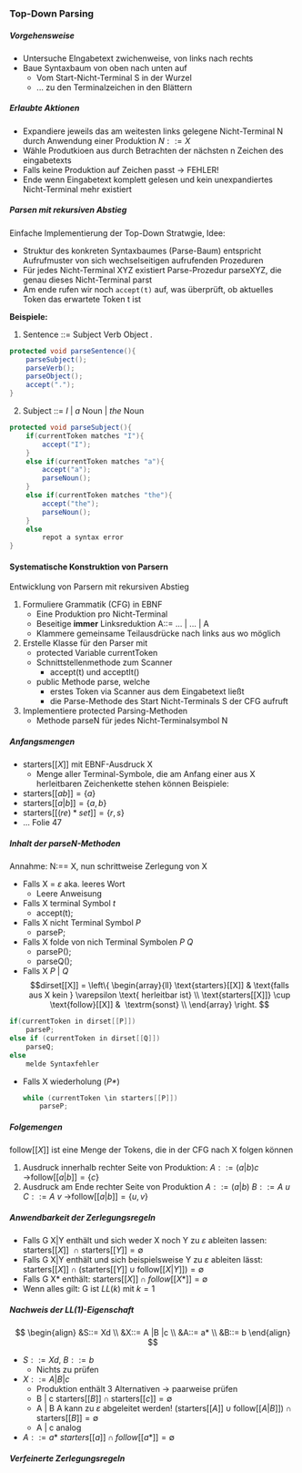 ### Top-Down Parsing
##### Vorgehensweise
- Untersuche EIngabetext zwichenweise, von links nach rechts
- Baue Syntaxbaum von oben nach unten auf
	- Vom Start-Nicht-Terminal S in der Wurzel
	- ... zu den Terminalzeichen in den Blättern

##### Erlaubte Aktionen
- Expandiere jeweils das am weitesten links gelegene Nicht-Terminal N durch Anwendung einer Produktion $N::=X$ 
- Wähle Produtkioen aus durch Betrachten der nächsten n Zeichen des eingabetexts
- Falls keine Produktion auf Zeichen passt $\to$ FEHLER!
- Ende wenn Eingabetext komplett gelesen und kein unexpandiertes Nicht-Terminal mehr existiert

##### Parsen mit rekursiven Abstieg
Einfache Implementierung der Top-Down Stratwgie, Idee:
- Struktur des konkreten Syntaxbaumes (Parse-Baum) entspricht Aufrufmuster von sich wechselseitigen aufrufenden Prozeduren
- Für jedes Nicht-Terminal XYZ existiert Parse-Prozedur parseXYZ, die genau dieses Nicht-Terminal parst
- Am ende rufen wir noch `accept(t)` auf, was überprüft, ob aktuelles Token das erwartete Token t ist

**Beispiele:**
1. Sentence ::= Subject Verb Object *.*
```java 
protected void parseSentence(){
	parseSubject();
	parseVerb();
	parseObject();
	accept(".");
}
```

2. Subject ::= *I* | *a* Noun | *the* Noun 
```java
protected void parseSubject(){
	if(currentToken matches "I"){
		accept("I");
	}
	else if(currentToken matches "a"){
		accept("a");
		parseNoun();
	}
	else if(currentToken matches "the"){
		accept("the");
		parseNoun();
	}
	else
		repot a syntax error
}
```

#### Systematische Konstruktion von Parsern
Entwicklung von Parsern mit rekursiven Abstieg
1. Formuliere Grammatik (CFG) in EBNF
	- Eine Produktion pro Nicht-Terminal
	- Beseitige **immer** Linksreduktion
		A::= ... | ... | A
	- Klammere gemeinsame Teilausdrücke nach links aus wo möglich
2. Erstelle Klasse für den Parser mit 
	- protected Variable currentToken 
	- Schnittstellenmethode zum Scanner
		- accept(t) und acceptIt()
	- public Methode parse, welche
		- erstes Token via Scanner aus dem Eingabetext ließt
		- die Parse-Methode des Start Nicht-Terminals S der CFG aufruft
3. Implementiere protected Parsing-Methoden
	- Methode parseN für jedes Nicht-Terminalsymbol N

##### Anfangsmengen
- starters$[[X]]$ mit EBNF-Ausdruck X
	- Menge aller Terminal-Symbole, die am Anfang einer aus X herleitbaren Zeichenkette stehen können
Beispiele:
- starters$[[ab]] = \{a\}$
- starters$[[a|b]] = \{a, b\}$
- starters$[[(re)* set]] = \{r, s\}$
- ... Folie 47

##### Inhalt der parseN-Methoden
Annahme: N:== X, nun schrittweise Zerlegung von X
- Falls X = $\varepsilon$ aka. leeres Wort
	- Leere Anweisung
- Falls X terminal Symbol *t*
	- accept(t);
- Falls X nicht Terminal Symbol *P*
	- parseP;
- Falls X folde von nich Terminal Symbolen *P Q*
	- parseP();
	- parseQ();
- Falls X *P* | *Q*
$$dirset[[X]] = \left\{
\begin{array}{ll}
\text{starters}[[X]] & \text{falls aus X kein } \varepsilon \text{ herleitbar ist} \\
\text{starters[[X]]} \cup \text{follow}[[X]] &  \textrm{sonst} \\
\end{array}
\right.
$$

```java
if(currentToken in dirset[[P]])
	parseP;
else if (currentToken in dirset[[Q]])
	parseQ;
else
	melde Syntaxfehler
```
- Falls X wiederholung (*P$*$*)
	```java
	while (currentToken \in starters[[P]])
		parseP;
	``` 

##### Folgemengen
follow$[[X]]$ ist eine Menge der Tokens, die in der CFG nach X folgen können
1. Ausdruck innerhalb rechter Seite von Produktion:
	$A::=(a|b)c$   $\to$follow$[[a|b]] = \{c\}$
2. Ausdruck am Ende rechter Seite von Produktion
	$A::= (a|b)$
	$B ::= A \ u$
	$C::= A \ v$
	$\to$follow$[[a|b]] = \{u, v\}$ 

##### Anwendbarkeit der Zerlegungsregeln
- Falls G X|Y enthält und sich weder X noch Y zu $\varepsilon$ ableiten lassen:
	starters$[[X]] \ \ \cap$ starters$[[Y]] = \emptyset$
- Falls G X|Y enthält und sich beispielsweise Y zu $\varepsilon$ ableiten lässt:
	$\text{starters}[[X]] \cap (\text{starters}[[Y]] \cup \text{follow}[[X|Y]]) = \emptyset$
- Falls G X$*$ enthält: 
	$\text{starters}[[X]] \cap follow[[X*]] = \emptyset$
- Wenn alles gilt: G ist $LL(k)$ mit $k=1$

##### Nachweis der LL(1)-Eigenschaft
$$
\begin{align}
&S::= Xd \\
&X::= A |B |c \\
&A::= a* \\
&B::= b
\end{align}
$$
- $S::= Xd,\ B::=b$
	- Nichts zu prüfen
- $X::= A |B |c$
	- Produktion enthält 3 Alternativen $\to$ paarweise prüfen
	- B | c
		$\text{starters}[[B]] \cap \text{starters}[[c]] = \emptyset$
	- A | B
		A kann zu $\varepsilon$ abgeleitet werden!
		$(\text{starters}[[A]] \cup \text{follow}[[A|B]]) \cap \text{starters}[[B]] = \emptyset$
	- A | c
		analog
- $A::= a*$
	$starters[[a]] \cap follow[[a*]] = \emptyset$

##### Verfeinerte Zerlegungsregeln
